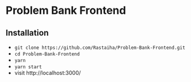 # Problem Bank Frontend

## Installation

- `git clone https://github.com/Rastaiha/Problem-Bank-Frontend.git`
- `cd Problem-Bank-Frontend`
- `yarn`
- `yarn start`
- visit http://localhost:3000/
